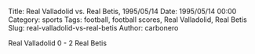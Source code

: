 Title: Real Valladolid vs. Real Betis, 1995/05/14
Date: 1995/05/14 00:00
Category: sports
Tags: football, football scores, Real Valladolid, Real Betis
Slug: real-valladolid-vs-real-betis
Author: carbonero


Real Valladolid 0 - 2 Real Betis
